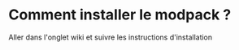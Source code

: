 # Comment installer le modpack ?
Aller dans l'onglet wiki et suivre les instructions d'installation

